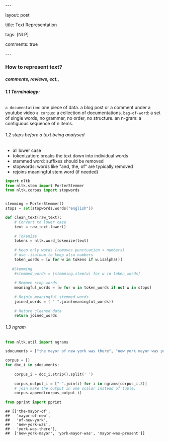 \---

layout: post

title: Text Representation

tags: [NLP]

comments: true

\---



### How to represent text?

##### comments, reviews, ect.,  

###### **1.1 Terminalogy:**
`a documentation`: one piece of data. a blog post or a comment under a youtube video
`a corpus`: a collection of documentations.
`bag-of-word`: a set of single words, no grammer, no order, no structure.
an n-gram: a contiguous sequence of n items. 

###### 1.2 steps before a text being analysed
- all lower case
- tokenization: breaks the text down into individual words
- stemmed word: suffixes should be removed
- stopwords: words like "and, the, of" are typically removed 
- rejoins meaningful stem word (if needed)
```python
import nltk
from nltk.stem import PorterStemmer
from nltk.corpus import stopwords


stemming = PorterStemmer()
stops = set(stopwords.words("english"))
```
```python
def clean_text(raw_text):
    # Convert to lower case
    text = raw_text.lower()
        
    # Tokenize
    tokens = nltk.word_tokenize(text)
    
    # Keep only words (removes punctuation + numbers)
    # use .isalnum to keep also numbers
    token_words = [w for w in tokens if w.isalpha()]
    
   #Stemming
    #stemmed_words = [stemming.stem(w) for w in token_words]
    
    # Remove stop words
    meaningful_words = [w for w in token_words if not w in stops]
    
    # Rejoin meaningful stemmed words
    joined_words = ( " ".join(meaningful_words))
    
    # Return cleaned data
    return joined_words
```

###### 1.3 ngram
```python
from nltk.util import ngrams

sdocuments = ["the mayor of new york was there", "new york mayor was present"]

corpus = []
for doc_i in sdocuments:
    
    corpus_i = doc_i.strip().split(' ')
    
    corpus_output_i = ["-".join(i) for i in ngrams(corpus_i,3)]
    # join make the output in one scalar instead of tuple.
    corpus.append(corpus_output_i)
 
from pprint import pprint  
```

```
## [['the-mayor-of',
##   'mayor-of-new',
##   'of-new-york',
##   'new-york-was',
##   'york-was-there'],
##  ['new-york-mayor', 'york-mayor-was', 'mayor-was-present']]
```

